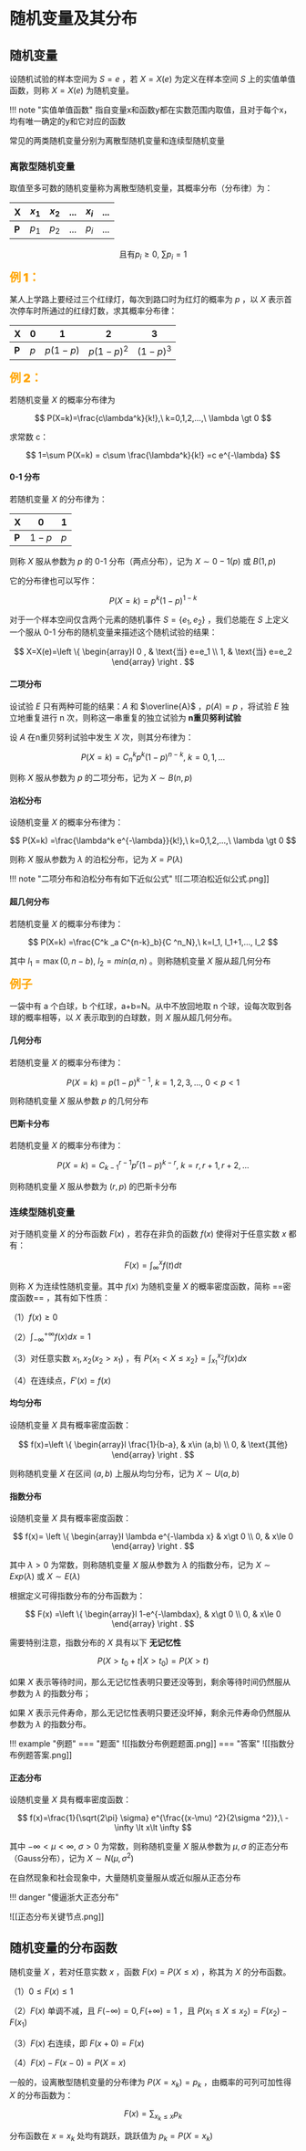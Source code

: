 
# 随机变量及其分布

## 随机变量

设随机试验的样本空间为 $S={e}$ ，若 $X=X(e)$ 为定义在样本空间 $S$ 上的实值单值函数，则称 $X=X(e)$ 为随机变量。

!!! note "实值单值函数"
	指自变量x和函数y都在实数范围内取值，且对于每个x，均有唯一确定的y和它对应的函数

常见的两类随机变量分别为离散型随机变量和连续型随机变量

### 离散型随机变量

取值至多可数的随机变量称为离散型随机变量，其概率分布（分布律）为：


| X     | $x_1$ | $x_2$ | ... | $x_i$ | ... |
| ----- | ----- | ----- | --- | ----- | --- |
| **P** | $p_1$ | $p_2$ | ... | $p_i$ | ... |

$$
\text{且有} p_i\ge 0,\ \sum p_i=1
$$

<font style="font-weight: 1000;font-size: 20px" color="orange">例 1：</font>

某人上学路上要经过三个红绿灯，每次到路口时为红灯的概率为 $p$ ，以 $X$ 表示首次停车时所通过的红绿灯数，求其概率分布律：


| X     | 0   | 1        | 2          | 3         |
| ----- | --- | -------- | ---------- | --------- |
| **P** | $p$ | $p(1-p)$ | $p(1-p)^2$ | $(1-p)^3$ |

<font style="font-weight: 1000;font-size: 20px" color="orange">例 2：</font>

若随机变量 $X$ 的概率分布律为

$$
P(X=k)=\frac{c\lambda^k}{k!},\ k=0,1,2,...,\ \lambda \gt 0
$$

求常数 c：

$$
1=\sum P(X=k) = c\sum \frac{\lambda^k}{k!} =c e^{-\lambda}
$$

#### 0-1 分布

若随机变量 $X$ 的分布律为：

| X     | 0     | 1   |
| ----- | ----- | --- |
| **P** | $1-p$ | $p$ |

则称 $X$ 服从参数为 $p$ 的 0-1 分布（两点分布），记为 $X\sim 0-1(p)$ 或 $B(1,p)$

它的分布律也可以写作：

$$
P(X=k)=p^k (1-p)^{1-k}
$$

对于一个样本空间仅含两个元素的随机事件 $S=\{e_1, e_2\}$ ，我们总能在 $S$ 上定义一个服从 0-1 分布的随机变量来描述这个随机试验的结果：

$$
X=X(e)=\left \{ \begin{array}l 0 , & \text{当} e=e_1 \\ 
1, & \text{当} e=e_2
\end{array} \right .
$$

#### 二项分布

设试验 $E$ 只有两种可能的结果：$A$ 和 $\overline{A}$ ，$p(A)=p$ ，将试验 $E$ 独立地重复进行 n 次，则称这一串重复的独立试验为 **n重贝努利试验**

设 $A$ 在n重贝努利试验中发生 $X$ 次，则其分布律为：

$$
P(X=k) =C^k _n p^k(1-p) ^{n-k},\ k=0,1,...
$$

则称 $X$ 服从参数为 $p$ 的二项分布，记为 $X\sim B(n,p)$

#### 泊松分布

设随机变量 $X$ 的概率分布律为：

$$
P(X=k) =\frac{\lambda^k e^{-\lambda}}{k!},\ k=0,1,2,...,\ \lambda \gt 0
$$

则称 $X$ 服从参数为 $\lambda$ 的泊松分布，记为 $X=P(\lambda)$

!!! note "二项分布和泊松分布有如下近似公式"
	![[二项泊松近似公式.png]]

#### 超几何分布

若随机变量 $X$ 的概率分布律为：

$$
P(X=k) =\frac{C^k _a C^{n-k}_b}{C ^n_N},\ k=l_1, l_1+1,..., l_2
$$

其中 $l_1 = \max (0,n-b),\ l_2=min(a,n)$ 。则称随机变量 $X$ 服从超几何分布

<font style="font-weight: 1000;font-size: 20px" color="orange">例子</font>

一袋中有 a 个白球，b 个红球，a+b=N。从中不放回地取 n 个球，设每次取到各球的概率相等，以 $X$ 表示取到的白球数，则 $X$ 服从超几何分布。

#### 几何分布

若随机变量 $X$ 的概率分布律为：

$$
P(X=k)=p(1-p)^{k-1},\ k=1,2,3,...,\ 0\lt p\lt 1
$$

则称随机变量 $X$ 服从参数 $p$ 的几何分布

#### 巴斯卡分布

若随机变量 $X$ 的概率分布律为：

$$
P(X=k)=C^{r-1}_{k-1} p^r(1-p) ^{k-r},\ k=r,r+1,r+2,...
$$

则称随机变量 $X$ 服从参数为 $(r,p)$ 的巴斯卡分布

### 连续型随机变量

对于随机变量 $X$ 的分布函数 $F(x)$ ，若存在非负的函数 $f(x)$ 使得对于任意实数 $x$ 都有：

$$
F(x)=\int_\infty ^x f(t)dt
$$

则称 $X$ 为连续性随机变量。其中 $f(x)$ 为随机变量 $X$ 的概率密度函数，简称 ==密度函数== ，其有如下性质：

（1）$f(x)\ge 0$

（2）$\int _{-\infty} ^{+\infty} f(x)dx=1$

（3）对任意实数 $x_1,x _2( x_2\gt x_1)$ ，有 $P\{x_1 \lt X\le x_2\}= \int _{x_1} ^{x_2}f(x)dx$

（4）在连续点，$F'(x)=f(x)$

#### 均匀分布

设随机变量 $X$ 具有概率密度函数：

$$
f(x)=\left \{ \begin{array}l \frac{1}{b-a}, & x\in (a,b) \\
0, & \text{其他}
\end{array}  \right .
$$

则称随机变量 $X$ 在区间 $(a,b)$ 上服从均匀分布，记为 $X\sim U(a,b)$

#### 指数分布

设随机变量 $X$ 具有概率密度函数：

$$
f(x)= \left \{ \begin{array}l  \lambda e^{-\lambda x} & x\gt 0 \\
0, & x\le 0  \end{array} \right .
$$

其中 $\lambda \gt 0$ 为常数，则称随机变量 $X$ 服从参数为 $\lambda$ 的指数分布，记为 $X\sim Exp(\lambda)$ 或 $X\sim E(\lambda)$

根据定义可得指数分布的分布函数为：

$$
F(x) =\left \{ \begin{array}l 1-e^{-\lambdax}, & x\gt 0 \\
0, & x\le 0
\end{array} \right .
$$

需要特别注意，指数分布的 $X$ 具有以下 **无记忆性** 

$$
P(X\gt t_0 +t |X\gt t_0) = P(X\gt t)
$$

如果 $X$ 表示等待时间，那么无记忆性表明只要还没等到，剩余等待时间仍然服从参数为 $\lambda$ 的指数分布；

如果 $X$ 表示元件寿命，那么无记忆性表明只要还没坏掉，剩余元件寿命仍然服从参数为 $\lambda$ 的指数分布。

!!! example "例题"
	=== "题面"
		![[指数分布例题题面.png]]
	=== "答案"
		![[指数分布例题答案.png]]

#### 正态分布

设随机变量 $X$ 具有概率密度函数：

$$
f(x)=\frac{1}{\sqrt{2\pi} \sigma} e^{\frac{(x-\mu) ^2}{2\sigma ^2}},\ -\infty \lt x\lt \infty
$$

其中 $-\infty \lt \mu\lt \infty,\ \sigma \gt 0$ 为常数，则称随机变量 $X$ 服从参数为 $\mu,\sigma$ 的正态分布（Gauss分布），记为 $X\sim N(\mu,\sigma^2)$

在自然现象和社会现象中，大量随机变量服从或近似服从正态分布

!!! danger "傻逼浙大正态分布"

![[正态分布关键节点.png]]

## 随机变量的分布函数

随机变量 $X$ ，若对任意实数 $x$ ，函数 $F(x)=P(X\le x)$ ，称其为 $X$ 的分布函数。

（1）$0\le F(x)\le 1$

（2）$F(x)$ 单调不减，且 $F(-\infty) =0,F(+\infty)=1$ ，且 $P(x_1\le X\le x_2)= F(x_2) -F(x_1)$

（3）$F(x)$ 右连续，即 $F(x+0)=F(x)$

（4）$F(x)-F(x-0)=P(X=x)$

一般的，设离散型随机变量的分布律为 $P(X=x_k)= p_k$ ，由概率的可列可加性得 $X$ 的分布函数为：

$$
F(x)=\sum _{x_k\le x} p_k
$$

分布函数在 $x=x_k$ 处均有跳跃，跳跃值为 $p_k=P(X= x_k)$

